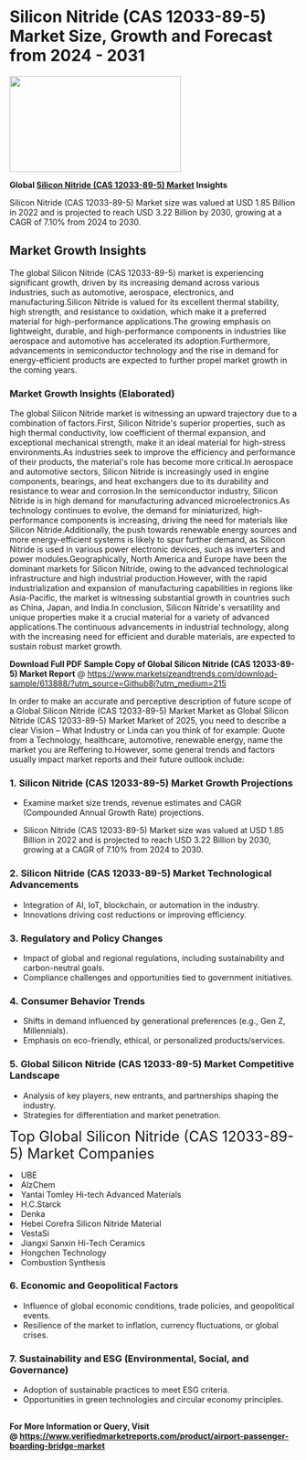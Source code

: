 <H1>Silicon Nitride (CAS 12033-89-5) Market Size, Growth and Forecast from 2024 - 2031</H1><img class="aligncenter size-medium wp-image-584254" src="https://thirdeyenews.in/wp-content/uploads/2024/09/Global-Market-Research-300x168.jpeg" alt="" width="300" height="168" /><p><strong>Global&nbsp;<a href="https://www.marketsizeandtrends.com/download-sample/613888/?utm_source=Github8j?utm_medium=215">Silicon Nitride (CAS 12033-89-5) Market</a> Insights</strong></p><p>Silicon Nitride (CAS 12033-89-5) Market size was valued at USD 1.85 Billion in 2022 and is projected to reach USD 3.22 Billion by 2030, growing at a CAGR of 7.10% from 2024 to 2030.</p><p><h2>Market Growth Insights</h2> The global Silicon Nitride (CAS 12033-89-5) market is experiencing significant growth, driven by its increasing demand across various industries, such as automotive, aerospace, electronics, and manufacturing.Silicon Nitride is valued for its excellent thermal stability, high strength, and resistance to oxidation, which make it a preferred material for high-performance applications.The growing emphasis on lightweight, durable, and high-performance components in industries like aerospace and automotive has accelerated its adoption.Furthermore, advancements in semiconductor technology and the rise in demand for energy-efficient products are expected to further propel market growth in the coming years. <h3>Market Growth Insights (Elaborated)</h3> The global Silicon Nitride market is witnessing an upward trajectory due to a combination of factors.First, Silicon Nitride's superior properties, such as high thermal conductivity, low coefficient of thermal expansion, and exceptional mechanical strength, make it an ideal material for high-stress environments.As industries seek to improve the efficiency and performance of their products, the material's role has become more critical.In aerospace and automotive sectors, Silicon Nitride is increasingly used in engine components, bearings, and heat exchangers due to its durability and resistance to wear and corrosion.In the semiconductor industry, Silicon Nitride is in high demand for manufacturing advanced microelectronics.As technology continues to evolve, the demand for miniaturized, high-performance components is increasing, driving the need for materials like Silicon Nitride.Additionally, the push towards renewable energy sources and more energy-efficient systems is likely to spur further demand, as Silicon Nitride is used in various power electronic devices, such as inverters and power modules.Geographically, North America and Europe have been the dominant markets for Silicon Nitride, owing to the advanced technological infrastructure and high industrial production.However, with the rapid industrialization and expansion of manufacturing capabilities in regions like Asia-Pacific, the market is witnessing substantial growth in countries such as China, Japan, and India.In conclusion, Silicon Nitride's versatility and unique properties make it a crucial material for a variety of advanced applications.The continuous advancements in industrial technology, along with the increasing need for efficient and durable materials, are expected to sustain robust market growth.</p><p><span class=""><strong>Download Full PDF Sample Copy of Global Silicon Nitride (CAS 12033-89-5) Market Report</strong> @ <a href="https://www.marketsizeandtrends.com/download-sample/613888/?utm_source=Github8j?utm_medium=215" target="_blank">https://www.marketsizeandtrends.com/download-sample/613888/?utm_source=Github8j?utm_medium=215</a></span></p><p>In order to make an accurate and perceptive description of future scope of a Global&nbsp;Silicon Nitride (CAS 12033-89-5) Market Market as Global&nbsp;Silicon Nitride (CAS 12033-89-5) Market Market of 2025, you need to describe a clear Vision &ndash; What Industry or Linda can you think of for example: Quote from a Technology, healthcare, automotive, renewable energy, name the market you are Reffering to.However, some general trends and factors usually impact market reports and their future outlook include:</p><h3>1.&nbsp;<strong>Silicon Nitride (CAS 12033-89-5) Market Growth Projections</strong></h3><ul><li>Examine market size trends, revenue estimates and CAGR (Compounded Annual Growth Rate) projections.</li><li><p>Silicon Nitride (CAS 12033-89-5) Market size was valued at USD 1.85 Billion in 2022 and is projected to reach USD 3.22 Billion by 2030, growing at a CAGR of 7.10% from 2024 to 2030.</p></li></ul><h3>2.&nbsp;<strong>Silicon Nitride (CAS 12033-89-5) Market Technological Advancements</strong></h3><ul><li>Integration of AI, IoT, blockchain, or automation in the industry.</li><li>Innovations driving cost reductions or improving efficiency.</li></ul><h3>3.&nbsp;<strong>Regulatory and Policy Changes</strong></h3><ul><li>Impact of global and regional regulations, including sustainability and carbon-neutral goals.</li><li>Compliance challenges and opportunities tied to government initiatives.</li></ul><h3>4.&nbsp;<strong>Consumer Behavior Trends</strong></h3><ul><li>Shifts in demand influenced by generational preferences (e.g., Gen Z, Millennials).</li><li>Emphasis on eco-friendly, ethical, or personalized products/services.</li></ul><h3>5.&nbsp;<strong>Global Silicon Nitride (CAS 12033-89-5) Market Competitive Landscape</strong></h3><ul><li>Analysis of key players, new entrants, and partnerships shaping the industry.</li><li>Strategies for differentiation and market penetration.</li></ul><p data-pm-slice="1 1 []"><span style="color: inherit; font-family: inherit; font-size: 25px;">Top Global Silicon Nitride (CAS 12033-89-5) Market Companies</span></p><div class="" data-test-id=""><p><li> UBE</li><li> AlzChem</li><li> Yantai Tomley Hi-tech Advanced Materials</li><li> H.C.Starck</li><li> Denka</li><li> Hebei Corefra Silicon Nitride Material</li><li> VestaSi</li><li> Jiangxi Sanxin Hi-Tech Ceramics</li><li> Hongchen Technology</li><li> Combustion Synthesis</li></p></div><h3>6.&nbsp;<strong>Economic and Geopolitical Factors</strong></h3><ul><li>Influence of global economic conditions, trade policies, and geopolitical events.</li><li>Resilience of the market to inflation, currency fluctuations, or global crises.</li></ul><h3>7.&nbsp;<strong>Sustainability and ESG (Environmental, Social, and Governance)</strong></h3><ul><li>Adoption of sustainable practices to meet ESG criteria.</li><li>Opportunities in green technologies and circular economy principles.</li></ul><h2><strong style="font-size: 14px;">For More Information or Query, Visit @&nbsp;</strong><a style="background-color: #ffffff; font-size: 14px;" href="https://www.marketsizeandtrends.com/report/silicon-nitride-cas-12033-89-5-market/" target="_blank">https://www.verifiedmarketreports.com/product/airport-passenger-boarding-bridge-market</a></h2>